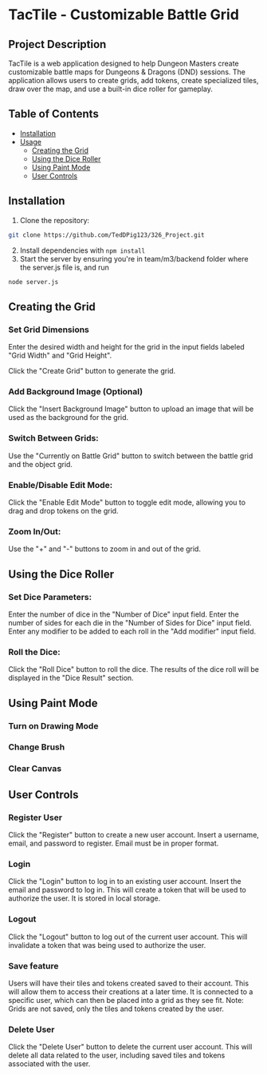 # TacTile - Customizable Battle Grid

## Project Description

TacTile is a web application designed to help Dungeon Masters create customizable battle maps for Dungeons & Dragons (DND) sessions. The application allows users to create grids, add tokens, create specialized tiles, draw over the map, and use a built-in dice roller for gameplay.

## Table of Contents

- [Installation](#installation)
- [Usage](#usage)
  - [Creating the Grid](#creating-the-grid)
  - [Using the Dice Roller](#using-the-dice-roller)
  - [Using Paint Mode](#using-paint-mode)
  - [User Controls](#user-controls)

## Installation

1. Clone the repository: 
```sh
git clone https://github.com/TedDPig123/326_Project.git 
```
2. Install dependencies with ```npm install```
3. Start the server by ensuring you're in team/m3/backend folder where the server.js file is, and run 
```sh 
node server.js
```

## Creating the Grid
### Set Grid Dimensions
Enter the desired width and height for the grid in the input fields labeled "Grid Width" and "Grid Height".

Click the "Create Grid" button to generate the grid.
### Add Background Image (Optional)
Click the "Insert Background Image" button to upload an image that will be used as the background for the grid.
### Switch Between Grids:
Use the "Currently on Battle Grid" button to switch between the battle grid and the object grid.
### Enable/Disable Edit Mode:
Click the "Enable Edit Mode" button to toggle edit mode, allowing you to drag and drop tokens on the grid.
### Zoom In/Out:
Use the "+" and "-" buttons to zoom in and out of the grid.

## Using the Dice Roller
### Set Dice Parameters:
Enter the number of dice in the "Number of Dice" input field.
Enter the number of sides for each die in the "Number of Sides for Dice" input field.
Enter any modifier to be added to each roll in the "Add modifier" input field.
### Roll the Dice:
Click the "Roll Dice" button to roll the dice.
The results of the dice roll will be displayed in the "Dice Result" section.

## Using Paint Mode
### Turn on Drawing Mode
### Change Brush
### Clear Canvas


## User Controls
### Register User
Click the "Register" button to create a new user account. Insert a username, email, and password to register. Email must be in proper format. 
### Login
Click the "Login" button to log in to an existing user account. Insert the email and password to log in. This will create a token that will be used to authorize the user. It is stored in local storage.
### Logout
Click the "Logout" button to log out of the current user account. This will invalidate a token that was being used to authorize the user.
### Save feature
Users will have their tiles and tokens created saved to their account. This will allow them to access their creations at a later time. It is connected to a specific user, which can then be placed into a grid as they see fit. Note: Grids are not saved, only the tiles and tokens created by the user.
### Delete User
Click the "Delete User" button to delete the current user account. This will delete all data related to the user, including saved tiles and tokens associated with the user. 